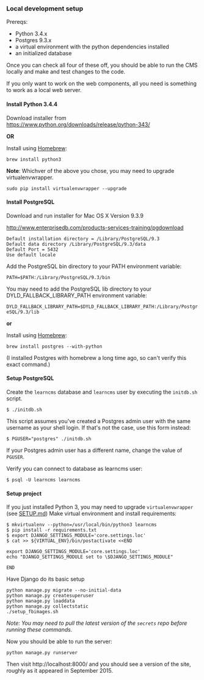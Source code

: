 ### Local development setup

Prereqs:

* Python 3.4.x
* Postgres 9.3.x
* a virtual environment with the python dependencies installed
* an initialized database

Once you can check all four of these off, you should be able to run the CMS locally and make and test changes to the code.

If you only want to work on the web components, all you need is something to work as a local web server.

#### Install Python 3.4.4

Download installer from https://www.python.org/downloads/release/python-343/

**OR**

Install using [Homebrew](http://brew.sh):

`brew install python3`

**Note**: Whichver of the above you chose, you may need to upgrade virtualenvwrapper.

`sudo pip install virtualenvwrapper --upgrade`

#### Install PostgreSQL

Download and run installer for Mac OS X Version 9.3.9

http://www.enterprisedb.com/products-services-training/pgdownload

    Default installation directory = /Library/PostgreSQL/9.3
    Default data directory /Library/PostgreSQL/9.3/data
    Default Port = 5432
    Use default locale

Add the PostgreSQL bin directory to your PATH environment variable:

`PATH=$PATH:/Library/PostgreSQL/9.3/bin`

You may need to add the PostgreSQL lib directory to your DYLD_FALLBACK_LIBRARY_PATH environment variable:

`DYLD_FALLBACK_LIBRARY_PATH=$DYLD_FALLBACK_LIBRARY_PATH:/Library/PostgreSQL/9.3/lib`

**or**

Install using [Homebrew](http://brew.sh):

`brew install postgres --with-python`

(I installed Postgres with homebrew a long time ago, so can't verify this exact command.)

#### Setup PostgreSQL


Create the `learncms` database and `learncms` user by executing the `initdb.sh` script.

`$ ./initdb.sh`

This script assumes you've created a Postgres admin user with the same username as your shell login. If that's not the case, use this form instead:

`$ PGUSER="postgres" ./initdb.sh`

If your Postgres admin user has a different name, change the value of `PGUSER`.


Verify you can connect to database as learncms user:

```
$ psql -U learncms learncms
```

#### Setup project

If you just installed Python 3, you may need to upgrade `virtualenvwrapper` (see [SETUP.md](SETUP.md))
Make virtual environment and install requirements:

```
$ mkvirtualenv --python=/usr/local/bin/python3 learncms
$ pip install -r requirements.txt
$ export DJANGO_SETTINGS_MODULE='core.settings.loc'
$ cat >> ${VIRTUAL_ENV}/bin/postactivate <<END

export DJANGO_SETTINGS_MODULE='core.settings.loc'
echo "DJANGO_SETTINGS_MODULE set to \$DJANGO_SETTINGS_MODULE"

END

```

Have Django do its basic setup

```
python manage.py migrate --no-initial-data
python manage.py createsuperuser
python manage.py loaddata
python manage.py collectstatic
./setup_fbimages.sh
```

*Note: You may need to pull the latest version of the `secrets` repo before running these commands.*

Now you should be able to run the server:

    python manage.py runserver

Then visit http://localhost:8000/ and you should see a version of the site, roughly as it appeared in September 2015.
